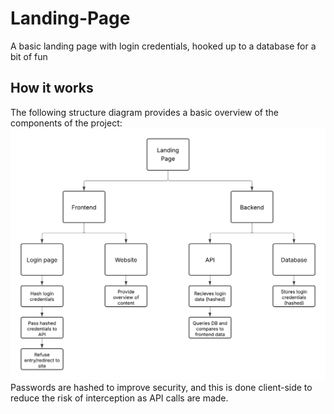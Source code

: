 # Landing-Page
A basic landing page with login credentials, hooked up to a database for a bit of fun

## How it works
The following structure diagram provides a basic overview of the components of the project:
![Project structure diagram](https://github.com/SamDoughtyCodes/Landing-Page/blob/main/Super-Curricular%20Landing%20Page%20(1).png)
Passwords are hashed to improve security, and this is done client-side to reduce the risk of interception as API calls are made.
